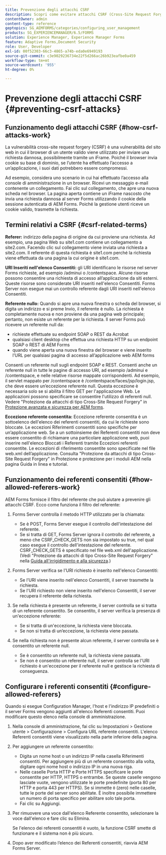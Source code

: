 ```yaml
---
title: Prevenzione degli attacchi CSRF
description: Scopri come evitare attacchi CSRF (Cross-Site Request Forgery) e proteggere i dati utente da possibili compromessi.
contentOwner: admin
content-type: reference
geptopics: SG_AEMFORMS/categories/configuring_user_management
products: SG_EXPERIENCEMANAGER/6.5/FORMS
solution: Experience Manager, Experience Manager Forms
feature: Adaptive Forms,Document Security
role: User, Developer
exl-id: 00f52303-66c3-4865-a74b-eda0e6949193
source-git-commit: c3e9029236734e22f5d266ac26b923eafbe0a459
workflow-type: tm+mt
source-wordcount: '955'
ht-degree: 0%

---
```


# Prevenzione degli attacchi CSRF {#preventing-csrf-attacks}

## Funzionamento degli attacchi CSRF {#how-csrf-attacks-work}

La vulnerabilità cross-site request forgery (CSRF) è una vulnerabilità del sito web in cui il browser di un utente valido viene utilizzato per inviare una richiesta dannosa, possibilmente tramite un iFrame. Poiché il browser invia cookie su base di dominio, se l’utente ha effettuato l’accesso a un’applicazione, i suoi dati potrebbero essere compromessi.

Ad esempio, considera uno scenario in cui hai effettuato l’accesso alla console di amministrazione in un browser. Ricevi un messaggio e-mail contenente un collegamento. Fai clic sul collegamento, che apre una nuova scheda nel browser. La pagina aperta contiene un iFrame nascosto che invia una richiesta dannosa al server Forms utilizzando il cookie della sessione autenticata di AEM Forms. Poiché la gestione utenti riceve un cookie valido, trasmette la richiesta.

## Termini relativi a CSRF {#csrf-related-terms}

**Referer:** indirizzo della pagina di origine da cui proviene una richiesta. Ad esempio, una pagina Web su site1.com contiene un collegamento a site2.com. Facendo clic sul collegamento viene inviata una richiesta a site2.com. Il referente di questa richiesta è site1.com perché la richiesta viene effettuata da una pagina la cui origine è site1.com.

**URI Inseriti nell&#39;elenco Consentiti:** gli URI identificano le risorse nel server Forms richieste, ad esempio /adminui o /contentspace. Alcune risorse possono consentire una richiesta di accesso all’applicazione da siti esterni. Queste risorse sono considerate URI inseriti nell&#39;elenco Consentiti. Forms Server non esegue mai un controllo referente dagli URI inseriti nell&#39;elenco Consentiti.

**Referente nullo:** Quando si apre una nuova finestra o scheda del browser, si digita un indirizzo e si preme Invio, il referente è nullo. La richiesta è completamente nuova e non proviene da una pagina web principale; pertanto, non esiste un referente per la richiesta. Il server Forms può ricevere un referente null da:

* richieste effettuate su endpoint SOAP o REST da Acrobat
* qualsiasi client desktop che effettua una richiesta HTTP su un endpoint SOAP o REST di AEM Forms
* quando viene aperta una nuova finestra del browser e viene inserito l’URL per qualsiasi pagina di accesso all’applicazione web AEM forms

Consenti un referente null sugli endpoint SOAP e REST. Consenti anche un referente null in tutte le pagine di accesso URI, ad esempio /adminui e /contentspace, e nelle relative risorse mappate corrispondenti. Ad esempio, il servlet mappato per /contentspace è /contentspace/faces/jsp/login.jsp, che deve essere un’eccezione referente null. Questa eccezione è necessaria solo se si abilita il filtro GET per l&#39;applicazione Web. Le applicazioni possono specificare se consentire l&#39;utilizzo di referenti null. Vedere &quot;Protezione da attacchi di tipo Cross-Site Request Forgery&quot; in [Protezione avanzata e sicurezza per AEM forms](https://help.adobe.com/en_US/livecycle/11.0/HardeningSecurity/index.html).

**Eccezione referente consentita:** Eccezione referente consentita è un sottoelenco dell&#39;elenco dei referenti consentiti, da cui le richieste sono bloccate. Le eccezioni Riferimenti consentiti sono specifiche per un’applicazione web. Se a un sottoinsieme dei Referenti consentiti non deve essere consentito di richiamare una particolare applicazione web, puoi inserire nell&#39;elenco Bloccati i Referenti tramite Eccezioni referenti consentite. Le eccezioni di riferimento consentite sono specificate nel file web.xml dell’applicazione. Consulta &quot;Protezione da attacchi di tipo Cross-Site Request Forgery&quot; in Protezione e protezione per i moduli AEM nella pagina Guida in linea e tutorial.

## Funzionamento dei referenti consentiti {#how-allowed-referers-work}

AEM Forms fornisce il filtro del referente che può aiutare a prevenire gli attacchi CSRF. Ecco come funziona il filtro del referente:

1. Forms Server controlla il metodo HTTP utilizzato per la chiamata:

   * Se è POST, Forms Server esegue il controllo dell&#39;intestazione del referente.
   * Se si tratta di GET, Forms Server ignora il controllo del referente, a meno che CSRF_CHECK_GETS non sia impostato su true, nel qual caso esegue il controllo dell&#39;intestazione del referente. CSRF_CHECK_GETS è specificato nel file web.xml dell&#39;applicazione. (Vedi &quot;Protezione da attacchi di tipo Cross-Site Request Forgery&quot; nella [Guida all&#39;irrigidimento e alla sicurezza](https://help.adobe.com/en_US/livecycle/11.0/HardeningSecurity/index.html).)

1. Forms Server verifica se l&#39;URI richiesto è inserito nell&#39;elenco Consentiti:

   * Se l’URI viene inserito nell&#39;elenco Consentiti, il server trasmette la richiesta.
   * Se l&#39;URI richiesto non viene inserito nell&#39;elenco Consentiti, il server recupera il referente della richiesta.

1. Se nella richiesta è presente un referente, il server controlla se si tratta di un referente consentito. Se consentito, il server verifica la presenza di un&#39;eccezione referente:

   * Se si tratta di un&#39;eccezione, la richiesta viene bloccata.
   * Se non si tratta di un’eccezione, la richiesta viene passata.

1. Se nella richiesta non è presente alcun referente, il server controlla se è consentito un referente null.

   * Se è consentito un referente null, la richiesta viene passata.
   * Se non è consentito un referente null, il server controlla se l&#39;URI richiesto è un&#39;eccezione per il referente null e gestisce la richiesta di conseguenza.

## Configurare i referenti consentiti {#configure-allowed-referers}

Quando si esegue Configuration Manager, l&#39;host e l&#39;indirizzo IP predefiniti o il server Forms vengono aggiunti all&#39;elenco Referenti consentiti. Puoi modificare questo elenco nella console di amministrazione.

1. Nella console di amministrazione, fai clic su Impostazioni > Gestione utente > Configurazione > Configura URL referente consentiti. L&#39;elenco Referenti consentiti viene visualizzato nella parte inferiore della pagina.
1. Per aggiungere un referente consentito:

   * Digita un nome host o un indirizzo IP nella casella Riferimenti consentiti. Per aggiungere più di un referente consentito alla volta, digitare ogni nome host o indirizzo IP in una nuova riga.
   * Nelle caselle Porta HTTP e Porte HTTPS specificare le porte consentite per HTTP, HTTPS o entrambe. Se queste caselle vengono lasciate vuote, vengono utilizzate le porte predefinite (porta 80 per HTTP e porta 443 per HTTPS). Se si immette `0` (zero) nelle caselle, tutte le porte del server sono abilitate. È inoltre possibile immettere un numero di porta specifico per abilitare solo tale porta.
   * Fai clic su Aggiungi.

1. Per rimuovere una voce dall&#39;elenco Referente consentito, selezionare la voce dall&#39;elenco e fare clic su Elimina.

   Se l&#39;elenco dei referenti consentiti è vuoto, la funzione CSRF smette di funzionare e il sistema non è più sicuro.

1. Dopo aver modificato l’elenco dei Referenti consentiti, riavvia AEM Forms Server.
